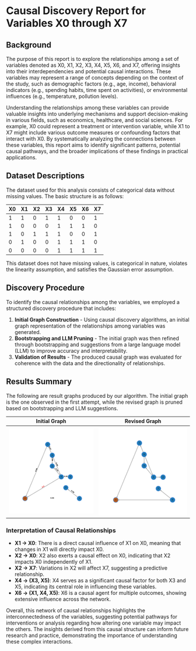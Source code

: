 # Causal Discovery Report for Variables X0 through X7

## Background
The purpose of this report is to explore the relationships among a set of variables denoted as X0, X1, X2, X3, X4, X5, X6, and X7, offering insights into their interdependencies and potential causal interactions. These variables may represent a range of concepts depending on the context of the study, such as demographic factors (e.g., age, income), behavioral indicators (e.g., spending habits, time spent on activities), or environmental influences (e.g., temperature, pollution levels). 

Understanding the relationships among these variables can provide valuable insights into underlying mechanisms and support decision-making in various fields, such as economics, healthcare, and social sciences. For example, X0 could represent a treatment or intervention variable, while X1 to X7 might include various outcome measures or confounding factors that interact with X0. By systematically analyzing the connections between these variables, this report aims to identify significant patterns, potential causal pathways, and the broader implications of these findings in practical applications.

## Dataset Descriptions
The dataset used for this analysis consists of categorical data without missing values. The basic structure is as follows:

| X0 | X1 | X2 | X3 | X4 | X5 | X6 | X7 |
|----|----|----|----|----|----|----|----|
| 1  | 1  | 0  | 1  | 1  | 0  | 0  | 1  |
| 1  | 0  | 0  | 0  | 1  | 1  | 1  | 0  |
| 1  | 0  | 1  | 1  | 1  | 0  | 0  | 1  |
| 0  | 1  | 0  | 0  | 1  | 1  | 1  | 0  |
| 0  | 0  | 0  | 0  | 1  | 1  | 1  | 1  |

This dataset does not have missing values, is categorical in nature, violates the linearity assumption, and satisfies the Gaussian error assumption. 

## Discovery Procedure
To identify the causal relationships among the variables, we employed a structured discovery procedure that includes:
1. **Initial Graph Construction** - Using causal discovery algorithms, an initial graph representation of the relationships among variables was generated.
2. **Bootstrapping and LLM Pruning** - The initial graph was then refined through bootstrapping and suggestions from a large language model (LLM) to improve accuracy and interpretability.
3. **Validation of Results** - The produced causal graph was evaluated for coherence with the data and the directionality of relationships.

## Results Summary

The following are result graphs produced by our algorithm. The initial graph is the one observed in the first attempt, while the revised graph is pruned based on bootstrapping and LLM suggestions.

| <center> Initial Graph | <center> Revised Graph |
| -- | -- |
| ![Initial Graph](/postprocess/test_data/20241007_184921_base_nodes8_samples1500/output_graph/Initial_Graph.jpg) | ![Revised Graph](/postprocess/test_data/20241007_184921_base_nodes8_samples1500/output_graph/Revised_Graph.jpg) |

### Interpretation of Causal Relationships
- **X1 → X0**: There is a direct causal influence of X1 on X0, meaning that changes in X1 will directly impact X0.
- **X2 → X0**: X2 also exerts a causal effect on X0, indicating that X2 impacts X0 independently of X1.
- **X2 → X7**: Variations in X2 will affect X7, suggesting a predictive relationship.
- **X4 → (X3, X5)**: X4 serves as a significant causal factor for both X3 and X5, indicating its central role in influencing these variables.
- **X6 → (X1, X4, X5)**: X6 is a causal agent for multiple outcomes, showing extensive influence across the network.

Overall, this network of causal relationships highlights the interconnectedness of the variables, suggesting potential pathways for interventions or analysis regarding how altering one variable may impact the others. The insights derived from this causal structure can inform future research and practice, demonstrating the importance of understanding these complex interactions.
